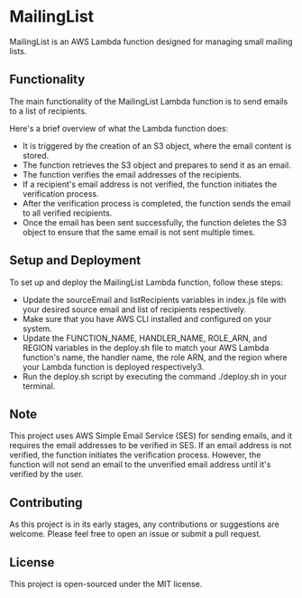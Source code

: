 # MailingList

MailingList is an AWS Lambda function designed for managing small mailing lists. 

## Functionality

The main functionality of the MailingList Lambda function is to send emails to a list of recipients.

Here's a brief overview of what the Lambda function does:

- It is triggered by the creation of an S3 object, where the email content is stored.
- The function retrieves the S3 object and prepares to send it as an email.
- The function verifies the email addresses of the recipients.
- If a recipient's email address is not verified, the function initiates the verification process.
- After the verification process is completed, the function sends the email to all verified recipients.
- Once the email has been sent successfully, the function deletes the S3 object to ensure that the same email is not sent multiple times​.

## Setup and Deployment

To set up and deploy the MailingList Lambda function, follow these steps:

- Update the sourceEmail and listRecipients variables in index.js file with your desired source email and list of recipients respectively.
- Make sure that you have AWS CLI installed and configured on your system.
- Update the FUNCTION_NAME, HANDLER_NAME, ROLE_ARN, and REGION variables in the deploy.sh file to match your AWS Lambda function's name, the handler name, the role ARN, and the region where your Lambda function is deployed respectively​3​.
- Run the deploy.sh script by executing the command ./deploy.sh in your terminal.

## Note

This project uses AWS Simple Email Service (SES) for sending emails, and it requires the email addresses to be verified in SES. If an email address is not verified, the function initiates the verification process. However, the function will not send an email to the unverified email address until it's verified by the user.

## Contributing

As this project is in its early stages, any contributions or suggestions are welcome. Please feel free to open an issue or submit a pull request.

## License

This project is open-sourced under the MIT license.